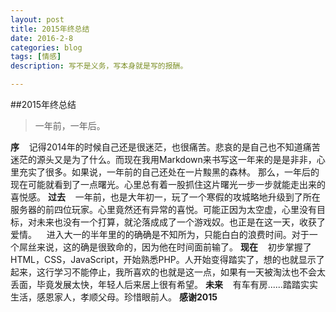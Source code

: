 ```yaml
---
layout: post
title: 2015年终总结
date: 2016-2-8
categories: blog
tags: [情感]
description: 写不是义务，写本身就是写的报酬。

---
```

##2015年终总结

> 一年前，一年后。

**序**
&nbsp;&nbsp;&nbsp;记得2014年的时候自己还是很迷茫，也很痛苦。悲哀的是自己也不知道痛苦迷茫的源头又是为了什么。而现在我用Markdown来书写这一年来的是是非非，心里充实了很多。如果说，一年前的自己还处在一片黢黑的森林。
那么，一年后的现在可能就看到了一点曙光。心里总有着一股抓住这片曙光一步一步就能走出来的喜悦感。
**过去**
&nbsp;&nbsp;&nbsp;一年前，也是大年初一，玩了一个寒假的攻城略地升级到了所在服务器的前四位玩家。心里竟然还有异常的喜悦。可能正因为太空虚，心里没有目标，对未来也没有一个打算，就沦落成成了一个游戏奴。也正是在这一天，收获了爱情。
&nbsp;&nbsp;&nbsp;进入大一的半年里的的确确是不知所为，只能白白的浪费时间。对于一个屌丝来说，这的确是很致命的，因为他在时间面前输了。
**现在**
&nbsp;&nbsp;&nbsp;初步掌握了HTML，CSS，JavaScript，开始熟悉PHP。人开始变得踏实了，想的也就显示了起来，这行学习不能停止，我所喜欢的也就是这一点，如果有一天被淘汰也不会太丢面，毕竟发展太快，年轻人后来居上很有希望。
**未来**
&nbsp;&nbsp;&nbsp;有车有房......踏踏实实生活，感恩家人，孝顺父母。珍惜眼前人。
**感谢2015**
